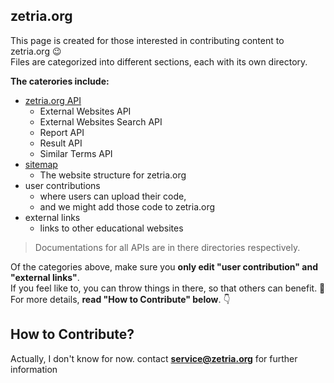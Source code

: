 ## zetria.org

This page is created for those interested in contributing content to zetria.org 😉  
Files are categorized into different sections, each with its own directory.  
  
**The caterories include:**  
 - [zetria.org API](./api)
   - External Websites API
   - External Websites Search API
   - Report API
   - Result API
   - Similar Terms API
 - [sitemap](./sitemap)
   - The website structure for zetria.org
 - user contributions
   - where users can upload their code,
   - and we might add those code to zetria.org
 - external links
   - links to other educational websites
  
> Documentations for all APIs are in there directories respectively.  
  
Of the categories above, make sure you **only edit "user contribution" and "external links"**.  
If you feel like to, you can throw things in there, so that others can benefit. 🌹  
For more details, **read "How to Contribute" below**. 👇

## How to Contribute?

Actually, I don't know for now. contact **service@zetria.org** for further information
